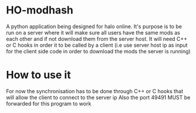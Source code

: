 # HO-modhash
A python application being designed for halo online. It's purpose is to be run on a server where it will make sure all users have the same mods as each other and if not download them from the server host. It will need C++ or C hooks in order it to be called by a client (i.e use server host ip as input for the client side code in order to download the mods the server is running)

# How to use it
For now the synchronisation has to be done through C++ or C hooks that will allow the client to connect to the server ip
Also the port 49491 MUST be forwarded for this program to work
